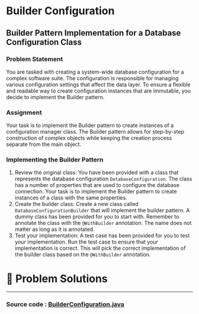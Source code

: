 # Builder Configuration

## Builder Pattern Implementation for a Database Configuration Class


### Problem Statement
You are tasked with creating a system-wide database configuration for a complex software suite. 
The configuration is responsible for managing various configuration settings that affect the data layer. To ensure a flexible and readable way to create configuration instances that are immutable, you decide to implement the Builder pattern.

### Assignment
Your task is to implement the Builder pattern to create instances of a configuration manager class. 
The Builder pattern allows for step-by-step construction of complex objects while keeping the creation process separate from the main object.


### Implementing the Builder Pattern

1. Review the original class: You have been provided with a class that represents the database configuration `DatabaseConfiguration`. The class has a number of properties that are used to configure the database connection. Your task is to implement the Builder pattern to create instances of a class with the same properties.
2. Create the builder class: Create a new class called `DatabaseConfigurationBuilder` that will implement the builder pattern. A dummy class has been provided for you to start with. Remember to annotate the class with the `@WithBuilder` annotation. The name does not matter as long as it is annotated.
3. Test your implementation: A test case has been provided for you to test your implementation. Run the test case to ensure that your implementation is correct. This will pick the correct implementation of the builder class based on the `@WithBuilder` annotation.



# 📝 Problem Solutions
---
### Source code : [BuilderConfiguration.java](../../../../../src/lowLevelDesignModuleTwo/QuestionAnswer/BackendLLDDesignPatternsBuilder/Assignment/BuilderConfiguration/ActualQuestion/BuilderConfiguration.java)